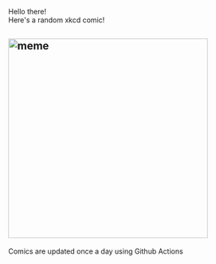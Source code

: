Hello there! <br>Here's a random xkcd comic!<br>
## <img src="https://imgs.xkcd.com/comics/full_width_justification.png" alt="meme" width="400"/><br>
Comics are updated once a day using Github Actions